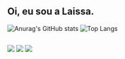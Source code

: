## Oi, eu sou a Laissa.

![Anurag's GitHub stats](https://github-readme-stats.vercel.app/api?username=laissa-messias&show_icons=true&theme=dracula)
![Top Langs](https://github-readme-stats.vercel.app/api/top-langs/?username=laissa-messias&layout=compact&theme=dracula)

##

<div> 
  <a href="https://instagram.com/laisnows?igshid=MzNlNGNkZWQ4Mg==" target="_blank"><img src="https://img.shields.io/badge/-Instagram-%23E4405F?style=for-the-badge&logo=instagram&logoColor=white" target="_blank"></a>
  <a href = "mailto:laissa.messias123@gmail.com"><img src="https://img.shields.io/badge/-Gmail-%23333?style=for-the-badge&logo=gmail&logoColor=white" target="_blank"></a>
  <a href="https://www.linkedin.com/in/laissa-messias-966669251" target="_blank"><img src="https://img.shields.io/badge/-LinkedIn-%230077B5?style=for-the-badge&logo=linkedin&logoColor=white" target="_blank"></a> 
</div>
